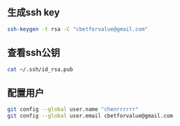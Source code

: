 ## 生成ssh key
```bash
ssh-keygen -t rsa -C "cbetforvalue@gmail.com"
```

## 查看ssh公钥
```bash
cat ~/.ssh/id_rsa.pub
```

## 配置用户

```bash
git config --global user.name "chenrrrrrr"
git config --global user.email cbetforvalue@gmail.com
```